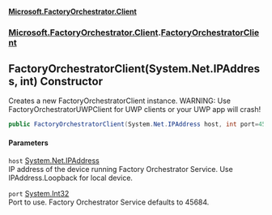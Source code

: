 #### [Microsoft.FactoryOrchestrator.Client](./Microsoft-FactoryOrchestrator-Client.md 'Microsoft.FactoryOrchestrator.Client')
### [Microsoft.FactoryOrchestrator.Client](./Microsoft-FactoryOrchestrator-Client.md 'Microsoft.FactoryOrchestrator.Client').[FactoryOrchestratorClient](./Microsoft-FactoryOrchestrator-Client-FactoryOrchestratorClient.md 'Microsoft.FactoryOrchestrator.Client.FactoryOrchestratorClient')
## FactoryOrchestratorClient(System.Net.IPAddress, int) Constructor
Creates a new FactoryOrchestratorClient instance. WARNING: Use FactoryOrchestratorUWPClient for UWP clients or your UWP app will crash!  
```csharp
public FactoryOrchestratorClient(System.Net.IPAddress host, int port=45684);
```
#### Parameters
<a name='Microsoft-FactoryOrchestrator-Client-FactoryOrchestratorClient-FactoryOrchestratorClient(System-Net-IPAddress_int)-host'></a>
`host` [System.Net.IPAddress](https://docs.microsoft.com/en-us/dotnet/api/System.Net.IPAddress 'System.Net.IPAddress')  
IP address of the device running Factory Orchestrator Service. Use IPAddress.Loopback for local device.  
  
<a name='Microsoft-FactoryOrchestrator-Client-FactoryOrchestratorClient-FactoryOrchestratorClient(System-Net-IPAddress_int)-port'></a>
`port` [System.Int32](https://docs.microsoft.com/en-us/dotnet/api/System.Int32 'System.Int32')  
Port to use. Factory Orchestrator Service defaults to 45684.  
  
